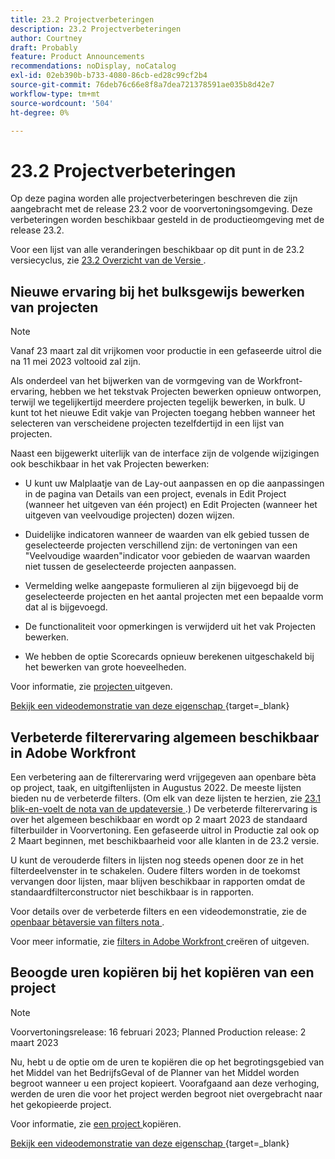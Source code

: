 ```yaml
---
title: 23.2 Projectverbeteringen
description: 23.2 Projectverbeteringen
author: Courtney
draft: Probably
feature: Product Announcements
recommendations: noDisplay, noCatalog
exl-id: 02eb390b-b733-4080-86cb-ed28c99cf2b4
source-git-commit: 76deb76c66e8f8a7dea721378591ae035b8d42e7
workflow-type: tm+mt
source-wordcount: '504'
ht-degree: 0%

---
```


# 23.2 Projectverbeteringen

Op deze pagina worden alle projectverbeteringen beschreven die zijn aangebracht met de release 23.2 voor de voorvertoningsomgeving. Deze verbeteringen worden beschikbaar gesteld in de productieomgeving met de release 23.2.

Voor een lijst van alle veranderingen beschikbaar op dit punt in de 23.2 versiecyclus, zie [ 23.2 Overzicht van de Versie ](/help/quicksilver/product-announcements/product-releases/23.2-release-activity/23-2-release-overview.md).

## Nieuwe ervaring bij het bulksgewijs bewerken van projecten

>[!NOTE]
>
>Vanaf 23 maart zal dit vrijkomen voor productie in een gefaseerde uitrol die na 11 mei 2023 voltooid zal zijn.

Als onderdeel van het bijwerken van de vormgeving van de Workfront-ervaring, hebben we het tekstvak Projecten bewerken opnieuw ontworpen, terwijl we tegelijkertijd meerdere projecten tegelijk bewerken, in bulk. U kunt tot het nieuwe Edit vakje van Projecten toegang hebben wanneer het selecteren van verscheidene projecten tezelfdertijd in een lijst van projecten.

Naast een bijgewerkt uiterlijk van de interface zijn de volgende wijzigingen ook beschikbaar in het vak Projecten bewerken:

* U kunt uw Malplaatje van de Lay-out aanpassen en op die aanpassingen in de pagina van Details van een project, evenals in Edit Project (wanneer het uitgeven van één project) en Edit Projecten (wanneer het uitgeven van veelvoudige projecten) dozen wijzen.

* Duidelijke indicatoren wanneer de waarden van elk gebied tussen de geselecteerde projecten verschillend zijn: de vertoningen van een &quot;Veelvoudige waarden&quot;indicator voor gebieden de waarvan waarden niet tussen de geselecteerde projecten aanpassen.

* Vermelding welke aangepaste formulieren al zijn bijgevoegd bij de geselecteerde projecten en het aantal projecten met een bepaalde vorm dat al is bijgevoegd.

* De functionaliteit voor opmerkingen is verwijderd uit het vak Projecten bewerken.

* We hebben de optie Scorecards opnieuw berekenen uitgeschakeld bij het bewerken van grote hoeveelheden.

Voor informatie, zie [ projecten ](/help/quicksilver/manage-work/projects/manage-projects/edit-projects.md) uitgeven.

[ Bekijk een videodemonstratie van deze eigenschap ](https://video.tv.adobe.com/v/3416587/){target=_blank}

## Verbeterde filterervaring algemeen beschikbaar in Adobe Workfront

Een verbetering aan de filterervaring werd vrijgegeven aan openbare bèta op project, taak, en uitgiftenlijsten in Augustus 2022. De meeste lijsten bieden nu de verbeterde filters. (Om elk van deze lijsten te herzien, zie [ 23.1 blik-en-voelt de nota van de updateversie ](/help/quicksilver/product-announcements/product-releases/23.1-release-activity/23-1-look-and-feel-updates.md).) De verbeterde filterervaring is over het algemeen beschikbaar en wordt op 2 maart 2023 de standaard filterbuilder in Voorvertoning. Een gefaseerde uitrol in Productie zal ook op 2 Maart beginnen, met beschikbaarheid voor alle klanten in de 23.2 versie.

U kunt de verouderde filters in lijsten nog steeds openen door ze in het filterdeelvenster in te schakelen. Oudere filters worden in de toekomst vervangen door lijsten, maar blijven beschikbaar in rapporten omdat de standaardfilterconstructor niet beschikbaar is in rapporten.

Voor details over de verbeterde filters en een videodemonstratie, zie de [ openbaar bètaversie van filters nota ](/help/quicksilver/product-announcements/product-releases/22.4-release-activity/22-4-project-enhancements.md).

Voor meer informatie, zie [ filters in Adobe Workfront ](/help/quicksilver/reports-and-dashboards/reports/reporting-elements/create-filters.md) creëren of uitgeven.

## Beoogde uren kopiëren bij het kopiëren van een project

>[!NOTE]
>
>Voorvertoningsrelease: 16 februari 2023; Planned Production release: 2 maart 2023

Nu, hebt u de optie om de uren te kopiëren die op het begrotingsgebied van het Middel van het BedrijfsGeval of de Planner van het Middel worden begroot wanneer u een project kopieert. Voorafgaand aan deze verhoging, werden de uren die voor het project werden begroot niet overgebracht naar het gekopieerde project.

Voor informatie, zie [ een project ](/help/quicksilver/manage-work/projects/manage-projects/copy-project.md) kopiëren.

[ Bekijk een videodemonstratie van deze eigenschap ](https://video.tv.adobe.com/v/3415713/){target=_blank}
